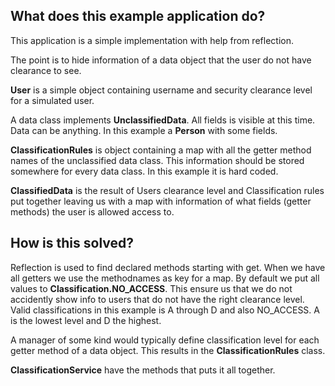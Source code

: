 ## What does this example application do?

This application is a simple implementation with help from reflection.

The point is to hide information of a data object that the user do not have clearance to see.

**User** is a simple object containing username and security clearance level for a simulated user.

A data class implements **UnclassifiedData**. All fields is visible at this time.
Data can be anything. In this example a **Person** with some fields.

**ClassificationRules** is object containing a map with all the getter method names of the unclassified data class.
This information should be stored somewhere for every data class. In this example it is hard coded. 

**ClassifiedData** is the result of Users clearance level and Classification rules put together leaving us with a map with
information of what fields (getter methods) the user is allowed access to.

## How is this solved?
Reflection is used to find declared methods starting with get. When we have all getters we use the methodnames as key for a map. By default we put all values to **Classification.NO_ACCESS**. This ensure us that we do not accidently show info to users that do not have the right clearance level.
Valid classifications in this example is A through D and also NO_ACCESS. A is the lowest level and D the highest.

A manager of some kind would typically define classification level for each getter method of a data object. This results in the **ClassificationRules** class. 

**ClassificationService** have the methods that puts it all together. 
